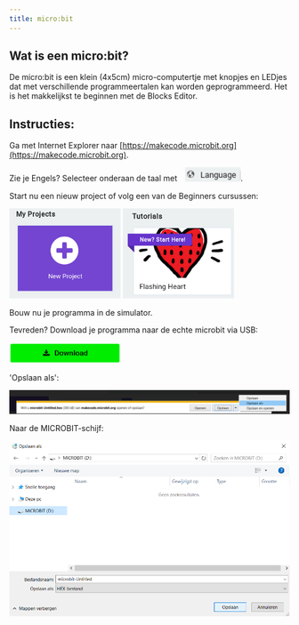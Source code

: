 ```yaml
---
title: micro:bit
---
```


<style>
img[alt=Download] {
  width: 200px;
}
img[alt=New] {
  width: 200px;
}
img[alt=Tutorials] {
  width: 200px;
}
img[alt=Language] {
  width: 100px;
  margin-left: 10px;
}
</style>

## Wat is een micro:bit?

De micro:bit is een klein (4x5cm) micro-computertje met knopjes en LEDjes dat
met verschillende programmeertalen kan worden geprogrammeerd. Het is het
makkelijkst te beginnen met de Blocks Editor.

## Instructies:

Ga met Internet Explorer naar [https://makecode.microbit.org](https://makecode.microbit.org).

Zie je Engels? Selecteer onderaan de taal met ![Language](microbit/language.png).

Start nu een nieuw project of volg een van de Beginners cursussen:

![New](microbit/new.png) ![Tutorials](microbit/tutorials.png)

Bouw nu je programma in de simulator.

Tevreden? Download je programma naar de echte microbit via USB:

![Download](microbit/download.png)

'Opslaan als':

![Opslaan als kiezen](microbit/opslaanals.png)

Naar de MICROBIT-schijf:

![MICROBIT-schijf](microbit/schijf.png)
